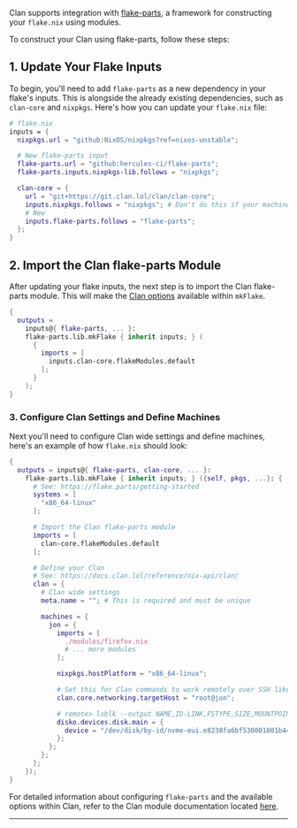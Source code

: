
Clan supports integration with [flake-parts](https://flake.parts/), a framework for constructing your `flake.nix` using modules.

To construct your Clan using flake-parts, follow these steps:

## 1. Update Your Flake Inputs

To begin, you'll need to add `flake-parts` as a new dependency in your flake's inputs. This is alongside the already existing dependencies, such as `clan-core` and `nixpkgs`. Here's how you can update your `flake.nix` file:

```nix
# flake.nix
inputs = {
  nixpkgs.url = "github:NixOS/nixpkgs?ref=nixos-unstable";

  # New flake-parts input
  flake-parts.url = "github:hercules-ci/flake-parts";
  flake-parts.inputs.nixpkgs-lib.follows = "nixpkgs";

  clan-core = {
    url = "git+https://git.clan.lol/clan/clan-core";
    inputs.nixpkgs.follows = "nixpkgs"; # Don't do this if your machines are on nixpkgs stable.
    # New
    inputs.flake-parts.follows = "flake-parts";
  };
}
```

## 2. Import the Clan flake-parts Module

After updating your flake inputs, the next step is to import the Clan flake-parts module. This will make the [Clan options](../reference/nix-api/clan.md) available within `mkFlake`.

```nix
{
  outputs =
    inputs@{ flake-parts, ... }:
    flake-parts.lib.mkFlake { inherit inputs; } (
      {
        imports = [
          inputs.clan-core.flakeModules.default
        ];
      }
    );
}
```

### 3. Configure Clan Settings and Define Machines

Next you'll need to configure Clan wide settings and define machines, here's an example of how `flake.nix` should look:

```nix
{
  outputs = inputs@{ flake-parts, clan-core, ... }:
    flake-parts.lib.mkFlake { inherit inputs; } ({self, pkgs, ...}: {
      # See: https://flake.parts/getting-started
      systems = [
        "x86_64-linux"
      ];

      # Import the Clan flake-parts module
      imports = [
        clan-core.flakeModules.default
      ];

      # Define your Clan
      # See: https://docs.clan.lol/reference/nix-api/clan/
      clan = {
        # Clan wide settings
        meta.name = ""; # This is required and must be unique

        machines = {
          jon = {
            imports = [
              ./modules/firefox.nix
              # ... more modules
            ];

            nixpkgs.hostPlatform = "x86_64-linux";

            # Set this for Clan commands to work remotely over SSH like `clan machines update`
            clan.core.networking.targetHost = "root@jon";

            # remote> lsblk --output NAME,ID-LINK,FSTYPE,SIZE,MOUNTPOINT
            disko.devices.disk.main = {
              device = "/dev/disk/by-id/nvme-eui.e8238fa6bf530001001b448b4aec2929";
            };
          };
        };
      };
    });
}
```

For detailed information about configuring `flake-parts` and the available options within Clan,
refer to the Clan module documentation located [here](https://git.clan.lol/clan/clan-core/src/branch/main/flakeModules/clan.nix).

---
